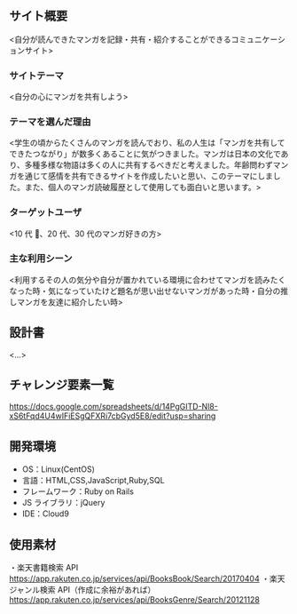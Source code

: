 # <Comics Diary>

## サイト概要

<自分が読んできたマンガを記録・共有・紹介することができるコミュニケーションサイト>

### サイトテーマ

<自分の心にマンガを共有しよう>

### テーマを選んだ理由

<学生の頃からたくさんのマンガを読んでおり、私の人生は「マンガを共有してできたつながり」が数多くあることに気がつきました。マンガは日本の文化であり、多種多様な物語は多くの人に共有するべきだと考えました。年齢問わずマンガを通じて感情を共有できるサイトを作成したいと思い、このテーマにしました。また、個人のマンガ読破履歴として使用しても面白いと思います。>

### ターゲットユーザ

<10 代 、20 代、30 代のマンガ好きの方>

### 主な利用シーン

<利用するその人の気分や自分が置かれている環境に合わせてマンガを読みたくなった時・気になっていたけど題名が思い出せないマンガがあった時・自分の推しマンガを友達に紹介したい時>

## 設計書

<...>

## チャレンジ要素一覧

<https://docs.google.com/spreadsheets/d/14PgGITD-Nl8-xS6tFqd4U4wIFiESgQFXRi7cbGyd5E8/edit?usp=sharing>

## 開発環境

- OS：Linux(CentOS)
- 言語：HTML,CSS,JavaScript,Ruby,SQL
- フレームワーク：Ruby on Rails
- JS ライブラリ：jQuery
- IDE：Cloud9

## 使用素材

・楽天書籍検索 API  
https://app.rakuten.co.jp/services/api/BooksBook/Search/20170404
・楽天ジャンル検索 API（作成に余裕があれば）
https://app.rakuten.co.jp/services/api/BooksGenre/Search/20121128
